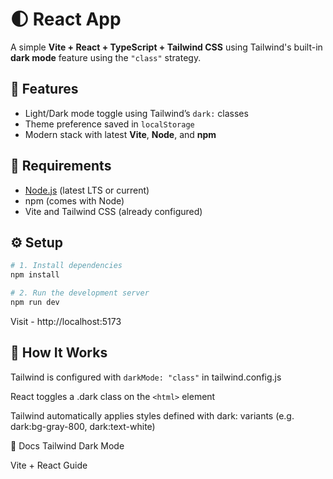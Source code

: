 # 🌓 React App

A simple **Vite + React + TypeScript + Tailwind CSS** using Tailwind's built-in **dark mode** feature using the `"class"` strategy.

## 🚀 Features

- Light/Dark mode toggle using Tailwind’s `dark:` classes  
- Theme preference saved in `localStorage`  
- Modern stack with latest **Vite**, **Node**, and **npm**

## 🧰 Requirements

- [Node.js](https://nodejs.org/) (latest LTS or current)
- npm (comes with Node)
- Vite and Tailwind CSS (already configured)

## ⚙️ Setup

```bash
# 1. Install dependencies
npm install

# 2. Run the development server
npm run dev
```

Visit - http://localhost:5173

## 🧠 How It Works

Tailwind is configured with `darkMode: "class"` in tailwind.config.js

React toggles a .dark class on the `<html>` element

Tailwind automatically applies styles defined with dark: variants
(e.g. dark:bg-gray-800, dark:text-white)

📘 Docs
Tailwind Dark Mode

Vite + React Guide
